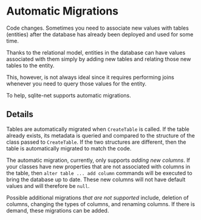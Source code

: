 ﻿# Automatic Migrations 

   Code changes. Sometimes you need to associate new values with tables (entities) after the database has already been deployed and used for some time.

   Thanks to the relational model, entities in the database can have values associated with them simply by adding new tables and relating those new tables to the entity.

   This, however, is not always ideal since it requires performing joins whenever you need to query those values for the entity.

   To help, sqlite-net supports automatic migrations.

## Details

   Tables are automatically migrated when `CreateTable` is called. If the table already exists, its metadata is queried and compared to the structure of the class passed to `CreateTable`. If the two structures are different, then the table is automatically migrated to match the code.

   The automatic migration, currently, only supports *adding new columns*. If your classes have new properties that are not associated with columns in the table, then `alter table ... add column` commands will be executed to bring the database up to date. These new columns will not have default values and will therefore be `null`.

   Possible additional migrations *that are not supported* include, deletion of columns, changing the types of columns, and renaming columns. If there is demand, these migrations can be added.
